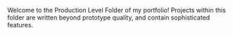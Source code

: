 Welcome to the Production Level Folder of my portfolio! Projects within this folder are written beyond prototype quality, and contain sophisticated features.
